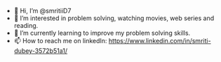 - 👋 Hi, I’m @smritiiD7
- 👀 I’m interested in problem solving, watching movies, web series and reading.
- 🌱 I’m currently learning to improve my problem solving skills.
- 📫 How to reach me on linkedIn: https://www.linkedin.com/in/smriti-dubey-3572b51a1/
          

<!---
smritiiD7/smritiiD7 is a ✨ special ✨ repository because its `README.md` (this file) appears on your GitHub profile.
You can click the Preview link to take a look at your changes.
--->
